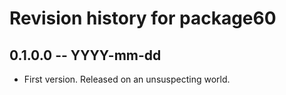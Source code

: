 # Revision history for package60

## 0.1.0.0 -- YYYY-mm-dd

* First version. Released on an unsuspecting world.

